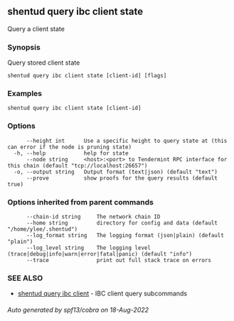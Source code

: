 ## shentud query ibc client state

Query a client state

### Synopsis

Query stored client state

```
shentud query ibc client state [client-id] [flags]
```

### Examples

```
shentud query ibc client state [client-id]
```

### Options

```
      --height int      Use a specific height to query state at (this can error if the node is pruning state)
  -h, --help            help for state
      --node string     <host>:<port> to Tendermint RPC interface for this chain (default "tcp://localhost:26657")
  -o, --output string   Output format (text|json) (default "text")
      --prove           show proofs for the query results (default true)
```

### Options inherited from parent commands

```
      --chain-id string     The network chain ID
      --home string         directory for config and data (default "/home/ylee/.shentud")
      --log_format string   The logging format (json|plain) (default "plain")
      --log_level string    The logging level (trace|debug|info|warn|error|fatal|panic) (default "info")
      --trace               print out full stack trace on errors
```

### SEE ALSO

* [shentud query ibc client](shentud_query_ibc_client.md)	 - IBC client query subcommands

###### Auto generated by spf13/cobra on 18-Aug-2022
